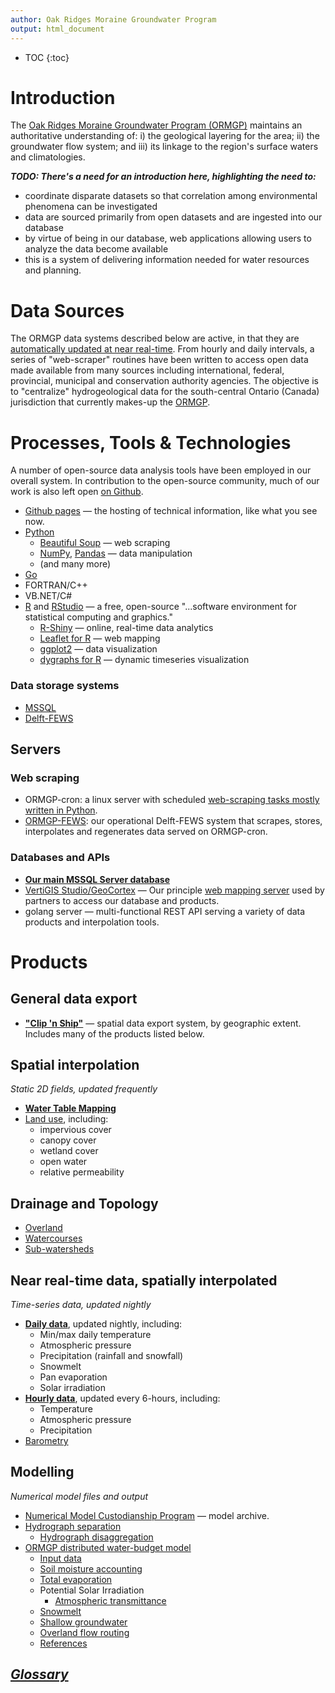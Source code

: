 ```yaml
---
author: Oak Ridges Moraine Groundwater Program
output: html_document
---
```


* TOC
{:toc}



# Introduction
The [Oak Ridges Moraine Groundwater Program (ORMGP)](https://www.oakridgeswater.ca/) maintains an authoritative understanding of: i) the geological layering for the area; ii) the groundwater flow system; and iii) its linkage to the region's surface waters and climatologies. 

**_TODO: There's a need for an introduction here, highlighting the need to:_**
* coordinate disparate datasets so that correlation among environmental phenomena can be investigated
* data are sourced primarily from open datasets and are ingested into our database
* by virtue of being in our database, web applications allowing users to analyze the data become available
* this is a system of delivering information needed for water resources and planning.



# Data Sources

The ORMGP data systems described below are active, in that they are [automatically updated at near real-time](/interpolants/sources/sources.html). From hourly and daily intervals, a series of "web-scraper" routines have been written to access open data made available from many sources including international, federal, provincial, municipal and conservation authority agencies. The objective is to "centralize" hydrogeological data for the south-central Ontario (Canada) jurisdiction that currently makes-up the [ORMGP](https://owrc.github.io/snapshots/partners.html).


# Processes, Tools & Technologies
A number of open-source data analysis tools have been employed in our overall system. In contribution to the open-source community, much of our work is also left open [on Github](https://github.com/OWRC).

* [Github pages](https://pages.github.com/) — the hosting of technical information, like what you see now.
* [Python](https://www.python.org/)
   * [Beautiful Soup](https://www.crummy.com/software/BeautifulSoup/bs4/doc/) — web scraping
   * [NumPy](https://numpy.org/), [Pandas](https://pandas.pydata.org/) — data manipulation
   * (and many more)
* [Go](https://go.dev/)
* FORTRAN/C++
* VB.NET/C#
* [R](https://www.r-project.org/) and [RStudio](https://www.rstudio.com/) — a free, open-source "...software environment for statistical computing and graphics."
   * [R-Shiny](https://shiny.rstudio.com/) — online, real-time data analytics
   * [Leaflet for R](https://rstudio.github.io/leaflet/) — web mapping
   * [ggplot2](https://ggplot2.tidyverse.org/) — data visualization
   * [dygraphs for R](https://rstudio.github.io/dygraphs/) — dynamic timeseries visualization

### Data storage systems
* [MSSQL](https://www.microsoft.com/en-us/sql-server/sql-server-2019)
* [Delft-FEWS](https://www.deltares.nl/app/uploads/2015/01/Delft-FEWS_brochure-2017.pdf)


## Servers

### Web scraping
* ORMGP-cron: a linux server with scheduled [web-scraping tasks mostly written in Python](/interpolants/sources/webscraping.html).
* [ORMGP-FEWS](/interpolants/interpolation/fews.html): our operational Delft-FEWS system that scrapes, stores, interpolates and regenerates data served on ORMGP-cron.

### Databases and APIs
* **[Our main MSSQL Server database](https://owrc.github.io/database-manual/Contents/TOC.html)**
* [VertiGIS Studio/GeoCortex](https://www.vertigis.com/vertigis-studio/) — Our principle [web mapping server](https://maps.oakridgeswater.ca/Html5Viewer/index.html?viewer=ORMGPP) used by partners to access our database and products.
* golang server — multi-functional REST API serving a variety of data products and interpolation tools.




# Products

## General data export
* [**"Clip 'n Ship"**](/interpolants/sources/clipnship.html) — spatial data export system, by geographic extent. Includes many of the products listed below.

## Spatial interpolation
_Static 2D fields, updated frequently_
* [**Water Table Mapping**](https://owrc.github.io/watertable/)
* [Land use](/interpolants/interpolation/landuse.html), including:
    * impervious cover
    * canopy cover
    * wetland cover
    * open water
    * relative permeability

## Drainage and Topology
* [Overland](/interpolants/interpolation/overland.html)
* [Watercourses](/interpolants/interpolation/watercourses.html)
* [Sub-watersheds](/interpolants/interpolation/subwatershed.html)

## Near real-time data, spatially interpolated
_Time-series data, updated nightly_
* [**Daily data**](/interpolants/interpolation/daily.html), updated nightly, including:
   * Min/max daily temperature
   * Atmospheric pressure
   * Precipitation (rainfall and snowfall)
   * Snowmelt
   * Pan evaporation
   * Solar irradiation
* [**Hourly data**](/interpolants/interpolation/hourly.html), updated every 6-hours, including:
   * Temperature
   * Atmospheric pressure
   * Precipitation
* [Barometry](/interpolants/interpolation/barometry.html)







## Modelling
_Numerical model files and output_
* [Numerical Model Custodianship Program](https://owrc.github.io/snapshots/numerical-model-custodianship-program.html) — model archive.
* [Hydrograph separation](/interpolants/modelling/hydrographseparation.html)
   * [Hydrograph disaggregation](/interpolants/modelling/hydroparse.html)
* [ORMGP distributed water-budget model](/interpolants/modelling/waterbudgetmodel.html)
   * [Input data](/interpolants/modelling/waterbudget/data.html)
   * [Soil moisture accounting](/interpolants/modelling/waterbudget/sma.html)
   * [Total evaporation](/interpolants/modelling/waterbudget/pet.html)
   * Potential Solar Irradiation
      * [Atmospheric transmittance](/interpolants/modelling/BristowCampbell.html)
   * [Snowmelt](/interpolants/modelling/waterbudget/snowmeltCCF.html)
   * [Shallow groundwater](/interpolants/modelling/waterbudget/gw.html)
   * [Overland flow routing](/interpolants/modelling/waterbudget/overlandflow.html)
   * [References](/interpolants/modelling/waterbudgetmodel.html#references)
   



## [**_Glossary_**](glossary.html)